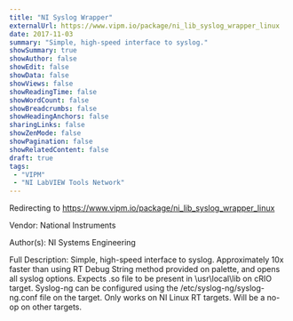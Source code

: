 ```yaml
---
title: "NI Syslog Wrapper"
externalUrl: https://www.vipm.io/package/ni_lib_syslog_wrapper_linux
date: 2017-11-03
summary: "Simple, high-speed interface to syslog."
showSummary: true
showAuthor: false
showEdit: false
showData: false
showViews: false
showReadingTime: false
showWordCount: false
showBreadcrumbs: false
showHeadingAnchors: false
sharingLinks: false
showZenMode: false
showPagination: false
showRelatedContent: false
draft: true
tags:
 - "VIPM"
 - "NI LabVIEW Tools Network"
---
```


Redirecting to https://www.vipm.io/package/ni_lib_syslog_wrapper_linux

Vendor: National Instruments

Author(s): NI Systems Engineering
 
Full Description:
Simple, high-speed interface to syslog.
Approximately 10x faster than using RT Debug String method provided on palette, and opens all syslog options.
Expects .so file to be present in \\usr\\local\\lib on cRIO target.
Syslog-ng can be configured using the /etc/syslog-ng/syslog-ng.conf file on the target.
Only works on NI Linux RT targets.  Will be a no-op on other targets.